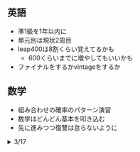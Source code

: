 ## 英語
- 準1級を1年以内に
- 単元別は現状2周目
- leap400は8割くらい覚えてるかも
  - 600くらいまでに増やしてもいいかも
- ファイナルをするかvintageをするか

## 数学
- 組み合わせの確率のパターン演習
- 数学はどんどん基本を叩き込む
- 先に進みつつ復讐は怠らないように

<!-- 

<details><summary>/</summary>

- 英語
- 数学

</details> 

-->


<details><summary>3/17</summary>

- 英語
  - プリントわかりにくい
  - 目的が違うよ
- 数学
  - 二次関数まで終われば進研模試やってもいいかも

</details> 
